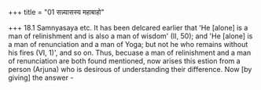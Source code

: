 +++
title = "01 सन्न्यासस्य महाबाहो"

+++
18.1 Samnyasaya etc. It has been delcared earlier that 'He \[alone\] is
a man of relinishment and is also a man of wisdom' (II, 50); and 'He
\[alone\] is a man of renunciation and a man of Yoga; but not he who
remains without his fires (VI, 1)', and so on. Thus, becuase a man of
relinishment and a man of renunciation are both found mentioned, now
arises this estion from a person (Arjuna) who is desirous of
understanding their difference. Now \[by giving\] the answer -
